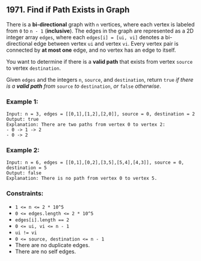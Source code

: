 ## 1971. Find if Path Exists in Graph

There is a **bi-directional** graph with ```n``` vertices, where each vertex is labeled from ```0``` to ```n - 1``` (**inclusive**). The edges in the graph are represented as a 2D integer array ```edges```, where each ```edges[i] = [ui, vi]``` denotes a bi-directional edge between vertex ```ui``` and vertex ```vi```. Every vertex pair is connected by **at most one** edge, and no vertex has an edge to itself.

You want to determine if there is a **valid path** that exists from vertex ```source``` to vertex ```destination```.

Given ```edges``` and the integers ```n```, ```source```, and ```destination```, return ```true``` *if there is a **valid path** from* ```source``` *to* ```destination```, *or* ```false``` *otherwise*.

### Example 1:
```
Input: n = 3, edges = [[0,1],[1,2],[2,0]], source = 0, destination = 2
Output: true
Explanation: There are two paths from vertex 0 to vertex 2:
- 0 -> 1 -> 2
- 0 -> 2
```
### Example 2:
```
Input: n = 6, edges = [[0,1],[0,2],[3,5],[5,4],[4,3]], source = 0, destination = 5
Output: false
Explanation: There is no path from vertex 0 to vertex 5.
```

### Constraints:

* ```1 <= n <= 2 * 10^5```
* ```0 <= edges.length <= 2 * 10^5```
* ```edges[i].length == 2```
* ```0 <= ui, vi <= n - 1```
* ```ui != vi```
* ```0 <= source, destination <= n - 1```
* There are no duplicate edges.
* There are no self edges.
